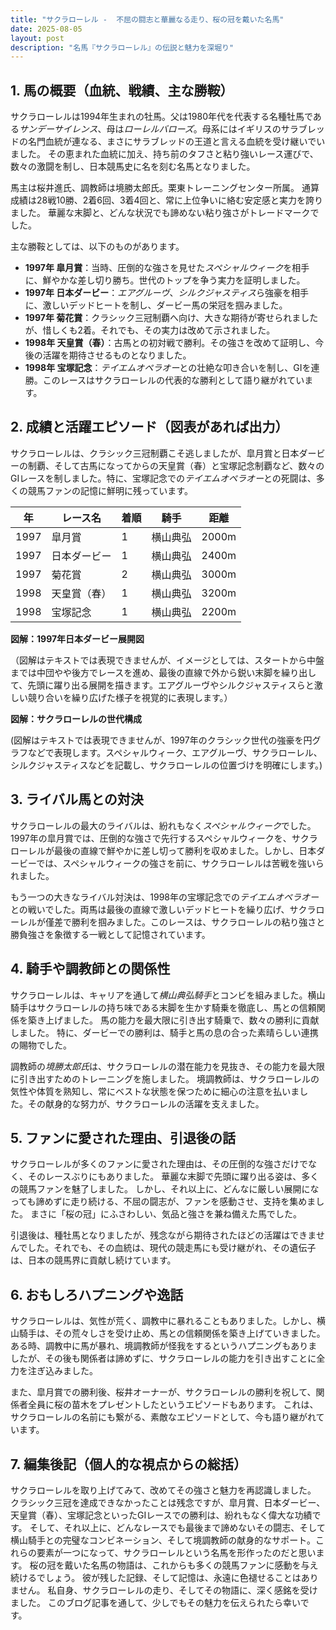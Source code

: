 ```yaml
---
title: "サクラローレル -  不屈の闘志と華麗なる走り、桜の冠を戴いた名馬"
date: 2025-08-05
layout: post
description: "名馬『サクラローレル』の伝説と魅力を深堀り"
---
```


## 1. 馬の概要（血統、戦績、主な勝鞍）

サクラローレルは1994年生まれの牡馬。父は1980年代を代表する名種牡馬である*サンデーサイレンス*、母は*ローレルバローズ*。母系にはイギリスのサラブレッドの名門血統が連なる、まさにサラブレッドの王道と言える血統を受け継いでいました。  その恵まれた血統に加え、持ち前のタフさと粘り強いレース運びで、数々の激闘を制し、日本競馬史に名を刻む名馬となりました。

馬主は桜井進氏、調教師は境勝太郎氏。栗東トレーニングセンター所属。  通算成績は28戦10勝、2着6回、3着4回と、常に上位争いに絡む安定感と実力を誇りました。  華麗な末脚と、どんな状況でも諦めない粘り強さがトレードマークでした。

主な勝鞍としては、以下のものがあります。

* **1997年 皐月賞**：当時、圧倒的な強さを見せた*スペシャルウィーク*を相手に、鮮やかな差し切り勝ち。世代のトップを争う実力を証明しました。
* **1997年 日本ダービー**：*エアグルーヴ*、*シルクジャスティス*ら強豪を相手に、激しいデッドヒートを制し、ダービー馬の栄冠を掴みました。
* **1997年 菊花賞**：クラシック三冠制覇へ向け、大きな期待が寄せられましたが、惜しくも2着。それでも、その実力は改めて示されました。
* **1998年 天皇賞（春）**：古馬との初対戦で勝利。その強さを改めて証明し、今後の活躍を期待させるものとなりました。
* **1998年 宝塚記念**：*テイエムオペラオー*との壮絶な叩き合いを制し、GIを連勝。このレースはサクラローレルの代表的な勝利として語り継がれています。


## 2. 成績と活躍エピソード（図表があれば出力）

サクラローレルは、クラシック三冠制覇こそ逃しましたが、皐月賞と日本ダービーの制覇、そして古馬になってからの天皇賞（春）と宝塚記念制覇など、数々のGIレースを制しました。特に、宝塚記念での*テイエムオペラオー*との死闘は、多くの競馬ファンの記憶に鮮明に残っています。

| 年 | レース名        | 着順 | 騎手       | 距離 |
|---|-----------------|------|-------------|------|
| 1997 | 皐月賞          | 1    | 横山典弘     | 2000m|
| 1997 | 日本ダービー      | 1    | 横山典弘     | 2400m|
| 1997 | 菊花賞          | 2    | 横山典弘     | 3000m|
| 1998 | 天皇賞（春）    | 1    | 横山典弘     | 3200m|
| 1998 | 宝塚記念        | 1    | 横山典弘     | 2200m|


**図解：1997年日本ダービー展開図**

（図解はテキストでは表現できませんが、イメージとしては、スタートから中盤までは中団やや後方でレースを進め、最後の直線で外から鋭い末脚を繰り出して、先頭に躍り出る展開を描きます。エアグルーヴやシルクジャスティスらと激しい競り合いを繰り広げた様子を視覚的に表現します。）

**図解：サクラローレルの世代構成**

(図解はテキストでは表現できませんが、1997年のクラシック世代の強豪を円グラフなどで表現します。スペシャルウィーク、エアグルーヴ、サクラローレル、シルクジャスティスなどを記載し、サクラローレルの位置づけを明確にします。)


## 3. ライバル馬との対決

サクラローレルの最大のライバルは、紛れもなく*スペシャルウィーク*でした。1997年の皐月賞では、圧倒的な強さで先行するスペシャルウィークを、サクラローレルが最後の直線で鮮やかに差し切って勝利を収めました。しかし、日本ダービーでは、スペシャルウィークの強さを前に、サクラローレルは苦戦を強いられました。

もう一つの大きなライバル対決は、1998年の宝塚記念での*テイエムオペラオー*との戦いでした。両馬は最後の直線で激しいデッドヒートを繰り広げ、サクラローレルが僅差で勝利を掴みました。このレースは、サクラローレルの粘り強さと勝負強さを象徴する一戦として記憶されています。


## 4. 騎手や調教師との関係性

サクラローレルは、キャリアを通して*横山典弘騎手*とコンビを組みました。横山騎手はサクラローレルの持ち味である末脚を生かす騎乗を徹底し、馬との信頼関係を築き上げました。  馬の能力を最大限に引き出す騎乗で、数々の勝利に貢献しました。  特に、ダービーでの勝利は、騎手と馬の息の合った素晴らしい連携の賜物でした。

調教師の*境勝太郎氏*は、サクラローレルの潜在能力を見抜き、その能力を最大限に引き出すためのトレーニングを施しました。  境調教師は、サクラローレルの気性や体質を熟知し、常にベストな状態を保つために細心の注意を払いました。その献身的な努力が、サクラローレルの活躍を支えました。


## 5. ファンに愛された理由、引退後の話

サクラローレルが多くのファンに愛された理由は、その圧倒的な強さだけでなく、そのレースぶりにもありました。  華麗な末脚で先頭に躍り出る姿は、多くの競馬ファンを魅了しました。  しかし、それ以上に、どんなに厳しい展開になっても諦めずに走り続ける、不屈の闘志が、ファンを感動させ、支持を集めました。  まさに「桜の冠」にふさわしい、気品と強さを兼ね備えた馬でした。

引退後は、種牡馬となりましたが、残念ながら期待されたほどの活躍はできませんでした。それでも、その血統は、現代の競走馬にも受け継がれ、その遺伝子は、日本の競馬界に貢献し続けています。


## 6. おもしろハプニングや逸話

サクラローレルは、気性が荒く、調教中に暴れることもありました。しかし、横山騎手は、その荒々しさを受け止め、馬との信頼関係を築き上げていきました。  ある時、調教中に馬が暴れ、境調教師が怪我をするというハプニングもありましたが、その後も関係者は諦めずに、サクラローレルの能力を引き出すことに全力を注ぎ込みました。

また、皐月賞での勝利後、桜井オーナーが、サクラローレルの勝利を祝して、関係者全員に桜の苗木をプレゼントしたというエピソードもあります。  これは、サクラローレルの名前にも繋がる、素敵なエピソードとして、今も語り継がれています。


## 7. 編集後記（個人的な視点からの総括）

サクラローレルを取り上げてみて、改めてその強さと魅力を再認識しました。  クラシック三冠を達成できなかったことは残念ですが、皐月賞、日本ダービー、天皇賞（春）、宝塚記念といったGIレースでの勝利は、紛れもなく偉大な功績です。  そして、それ以上に、どんなレースでも最後まで諦めないその闘志、そして横山騎手との完璧なコンビネーション、そして境調教師の献身的なサポート。これらの要素が一つになって、サクラローレルという名馬を形作ったのだと思います。  桜の冠を戴いた名馬の物語は、これからも多くの競馬ファンに感動を与え続けるでしょう。  彼が残した記録、そして記憶は、永遠に色褪せることはありません。  私自身、サクラローレルの走り、そしてその物語に、深く感銘を受けました。  このブログ記事を通して、少しでもその魅力を伝えられたら幸いです。
